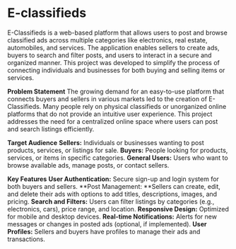 # E-classifieds

E-Classifieds is a web-based platform that allows users to post and browse classified ads across multiple categories like electronics, real estate, automobiles, and services. The application enables sellers to create ads, buyers to search and filter posts, and users to interact in a secure and organized manner. This project was developed to simplify the process of connecting individuals and businesses for both buying and selling items or services.

**Problem Statement**
The growing demand for an easy-to-use platform that connects buyers and sellers in various markets led to the creation of E-Classifieds. Many people rely on physical classifieds or unorganized online platforms that do not provide an intuitive user experience. This project addresses the need for a centralized online space where users can post and search listings efficiently.

**Target Audience**
**Sellers:** Individuals or businesses wanting to post products, services, or listings for sale.
**Buyers:** People looking for products, services, or items in specific categories.
**General Users:** Users who want to browse available ads, manage posts, or contact sellers.

**Key Features**
**User Authentication:** Secure sign-up and login system for both buyers and sellers.
**Post Management: **Sellers can create, edit, and delete their ads with options to add titles, descriptions, images, and pricing.
**Search and Filters:** Users can filter listings by categories (e.g., electronics, cars), price range, and location.
**Responsive Design:** Optimized for mobile and desktop devices.
**Real-time Notifications:** Alerts for new messages or changes in posted ads (optional, if implemented).
**User Profiles:** Sellers and buyers have profiles to manage their ads and transactions.
